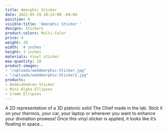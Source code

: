 ```yaml
---
title: Amorphic Sticker
date: 2022-05-29 20:24:00 -04:00
position: 8
visible-title: 'Amorphic Sticker '
designs: Stickers
product-colors: Multi-Color
price: 4
weight: 20
width: '4 inches '
height: 3 inches
materials: Vinyl sticker
max-quantity: 10
product-images:
- "/uploads/webAmorphic-Sticker.jpg"
- "/uploads/webAmorphic-Sticker2.jpg"
products:
- Dodecahedron Sticker
- Mini Alpha Ellipses
- Creme Ellipses
---
```


A 2D representation of a 3D platonic solid The Chief made in the lab. Stick it on your thermos, your car, your laptop or wherever you want to enhance your divination prowess! Once this vinyl sticker is applied, it looks like it’s floating in space…